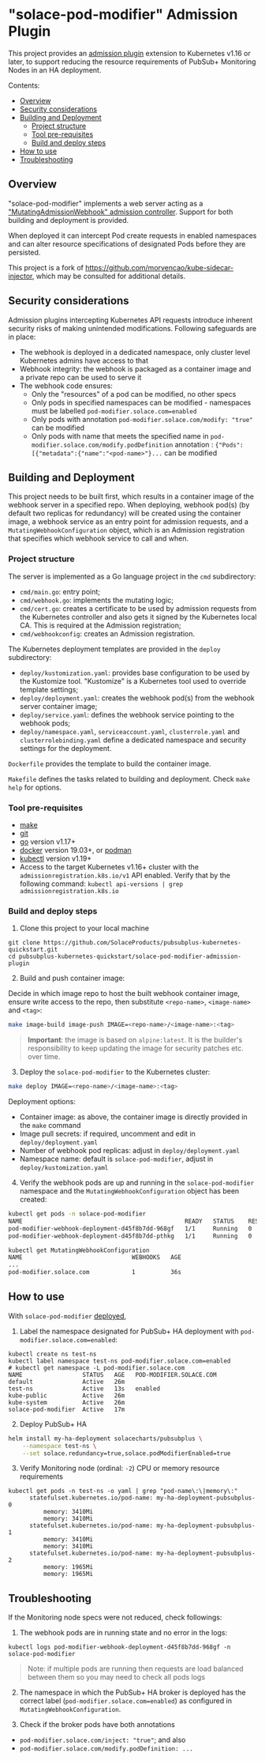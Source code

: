 # "solace-pod-modifier" Admission Plugin

This project provides an [admission plugin](https://kubernetes.io/docs/reference/access-authn-authz/extensible-admission-controllers/) extension to Kubernetes v1.16 or later, to support reducing the resource requirements of PubSub+ Monitoring Nodes in an HA deployment.

Contents:
  * [Overview](#overview)
  * [Security considerations](#security-considerations)
  * [Building and Deployment](#building-and-deployment)
    + [Project structure](#project-structure)
    + [Tool pre-requisites](#tool-pre-requisites)
    + [Build and deploy steps](#build-and-deploy-steps)
  * [How to use](#how-to-use)
  * [Troubleshooting](#troubleshooting)

## Overview

"solace-pod-modifier" implements a web server acting as a ["MutatingAdmissionWebhook" admission controller](https://kubernetes.io/docs/reference/access-authn-authz/admission-controllers/). Support for both building and deployment is provided. 

When deployed it can intercept Pod create requests in enabled namespaces and can alter resource specifications of designated Pods before they are persisted.

This project is a fork of https://github.com/morvencao/kube-sidecar-injector, which may be consulted for additional details.

## Security considerations

Admission plugins intercepting Kubernetes API requests introduce inherent security risks of making unintended modifications.
Following safeguards are in place:
- The webhook is deployed in a dedicated namespace, only cluster level Kubernetes admins have access to that
- Webhook integrity: the webhook is packaged as a container image and a private repo can be used to serve it
- The webhook code ensures:
  * Only the "resources" of a pod can be modified, no other specs
  * Only pods in specified namespaces can be modified - namespaces must be labelled `pod-modifier.solace.com=enabled`
  * Only pods with annotation `pod-modifier.solace.com/modify: "true"` can be modified
  * Only pods with name that meets the specified name in `pod-modifier.solace.com/modify.podDefinition` annotation : `{"Pods":[{"metadata":{"name":"<pod-name>"}...` can be modified

## Building and Deployment

This project needs to be built first, which results in a container image of the webhook server in a specified repo. When deploying, webhook pod(s) (by default two replicas for redundancy) will be created using the container image, a webhook service as an entry point for admission requests, and a `MutatingWebhookConfiguration` object, which is an Admission registration that specifies which webhook service to call and when.

### Project structure

The server is implemented as a Go language project in the `cmd` subdirectory:
* `cmd/main.go`: entry point;
* `cmd/webhook.go`: implements the mutating logic;
* `cmd/cert.go`: creates a certificate to be used by admission requests from the Kubernetes controller and also gets it signed by the Kubernetes local CA. This is required at the Admission registration;
* `cmd/webhookconfig`: creates an Admission registration.

The Kubernetes deployment templates are provided in the `deploy` subdirectory:
* `deploy/kustomization.yaml`: provides base configuration to be used by the Kustomize tool. "Kustomize" is a Kubernetes tool used to override template settings;
* `deploy/deployment.yaml`: creates the webhook pod(s) from the webhook server container image;
* `deploy/service.yaml`: defines the webhook service pointing to the webhook pods;
* `deploy/namespace.yaml`, `serviceaccount.yaml`, `clusterrole.yaml` and `clusterrolebinding.yaml` define a dedicated namespace and security settings for the deployment.

`Dockerfile` provides the template to build the container image.

`Makefile` defines the tasks related to building and deployment. Check `make help` for options.

### Tool pre-requisites

- [make](https://www.gnu.org/software/make/)
- [git](https://git-scm.com/downloads)
- [go](https://golang.org/dl/) version v1.17+
- [docker](https://docs.docker.com/install/) version 19.03+, or [podman](https://podman.io/getting-started/installation)
- [kubectl](https://kubernetes.io/docs/tasks/tools/install-kubectl/) version v1.19+
- Access to the target Kubernetes v1.16+ cluster with the `admissionregistration.k8s.io/v1` API enabled. Verify that by the following command: `kubectl api-versions | grep admissionregistration.k8s.io
`

### Build and deploy steps

1. Clone this project to your local machine

```
git clone https://github.com/SolaceProducts/pubsubplus-kubernetes-quickstart.git
cd pubsubplus-kubernetes-quickstart/solace-pod-modifier-admission-plugin
```

2. Build and push container image:

Decide in which image repo to host the built webhook container image, ensure write access to the repo, then substitute `<repo-name>`, `<image-name>` and `<tag>`:
```bash
make image-build image-push IMAGE=<repo-name>/<image-name>:<tag>
```

> **Important**: the image is based on `alpine:latest`. It is the builder's responsibility to keep updating the image for security patches etc. over time.

3. Deploy the `solace-pod-modifier` to the Kubernetes cluster:

```bash
make deploy IMAGE=<repo-name>/<image-name>:<tag>
```

Deployment options:
* Container image: as above, the container image is directly provided in the `make` command
* Image pull secrets: if required, uncomment and edit in `deploy/deployment.yaml`
* Number of webhook pod replicas: adjust in `deploy/deployment.yaml`
* Namespace name: default is `solace-pod-modifier`, adjust in `deploy/kustomization.yaml`

4. Verify the webhook pods are up and running in the `solace-pod-modifier` namespace and the `MutatingWebhookConfiguration` object has been created:

```bash
kubectl get pods -n solace-pod-modifier
NAME                                              READY   STATUS    RESTARTS   AGE
pod-modifier-webhook-deployment-d45f8b7dd-968gf   1/1     Running   0          30s
pod-modifier-webhook-deployment-d45f8b7dd-pthkg   1/1     Running   0          30s

kubectl get MutatingWebhookConfiguration
NAME                               WEBHOOKS   AGE
...
pod-modifier.solace.com            1          36s
```

## How to use

With `solace-pod-modifier` [deployed](#build-and-deploy-steps),

1. Label the namespace designated for PubSub+ HA deployment with `pod-modifier.solace.com=enabled`:

```
kubectl create ns test-ns
kubectl label namespace test-ns pod-modifier.solace.com=enabled
# kubectl get namespace -L pod-modifier.solace.com
NAME                 STATUS   AGE   POD-MODIFIER.SOLACE.COM
default              Active   26m
test-ns              Active   13s   enabled
kube-public          Active   26m
kube-system          Active   26m
solace-pod-modifier  Active   17m
```

2. Deploy PubSub+ HA

```bash
helm install my-ha-deployment solacecharts/pubsubplus \
    --namespace test-ns \
    --set solace.redundancy=true,solace.podModifierEnabled=true
```

3. Verify Monitoring node (ordinal: `-2`) CPU or memory resource requirements

```
kubectl get pods -n test-ns -o yaml | grep "pod-name\:\|memory\:"
      statefulset.kubernetes.io/pod-name: my-ha-deployment-pubsubplus-0
          memory: 3410Mi
          memory: 3410Mi
      statefulset.kubernetes.io/pod-name: my-ha-deployment-pubsubplus-1
          memory: 3410Mi
          memory: 3410Mi
      statefulset.kubernetes.io/pod-name: my-ha-deployment-pubsubplus-2
          memory: 1965Mi
          memory: 1965Mi
```

## Troubleshooting

If the Monitoring node specs were not reduced, check followings:

1. The webhook pods are in running state and no error in the logs:
```
kubectl logs pod-modifier-webhook-deployment-d45f8b7dd-968gf -n solace-pod-modifier
```

> Note: if multiple pods are running then requests are load balanced between them so you may need to check all pods logs

2. The namespace in which the PubSub+ HA broker is deployed has the correct label (`pod-modifier.solace.com=enabled`) as configured in `MutatingWebhookConfiguration`.

3. Check if the broker pods have both annotations
* `pod-modifier.solace.com/inject: "true"`; and also
* `pod-modifier.solace.com/modify.podDefinition: ...`


